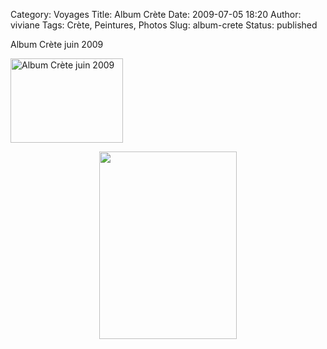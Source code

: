 Category: Voyages
Title: Album Crète
Date: 2009-07-05 18:20
Author: viviane
Tags: Crète, Peintures, Photos
Slug: album-crete
Status: published

<p>Album Crète juin 2009</p><a href="http://www.facebook.com/album.php?aid=88012&amp;id=599044541&amp;l=1b82cd0a07" target="_blank"><img class=" " title="Album Crète juin 2009" src="http://photos-a.ak.fbcdn.net/hphotos-ak-snc1/hs138.snc1/5891_92971909541_599044541_2009758_4808711_a.jpg" alt="Album Crète juin 2009" width="180" height="135" /></a>
<p style="text-align: center;"><a href="http://www.facebook.com/photo.php?pid=3136014&amp;l=ec4ea932a7&amp;id=599044541" target="_blank"><img class="aligncenter size-medium wp-image-1011" title="Aquarelle" src="http://www.viviane-voyages.com/wp-content/uploads/2010/01/P1050502-220x300.jpg" alt="" width="220" height="300" /></a></p>

